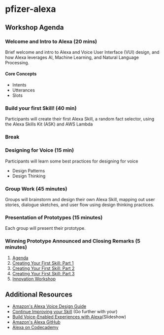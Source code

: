 # pfizer-alexa

## Workshop Agenda

### Welcome and Intro to Alexa (20 mins)
Brief welcome and intro to Alexa and Voice User Interface (VUI) design, and how Alexa leverages AI, Machine Learning, and Natural Language Processing. 

#### Core Concepts 
* Intents
* Utterances
* Slots

### Build your first Skill! (40 min)
Participants will create their first Alexa Skill, a random fact selector, using the Alexa Skills Kit (ASK) and AWS Lambda

### Break 

### Designing for Voice (15 min)
Participants will learn some best practices for designing for voice
* Design Patterns
* Design Thinking

### Group Work (45 minutes)
Groups will brainstorm and design their own Alexa Skill, mapping out user stories, dialogue sketches, and user flow using design thinking practices.

### Presentation of Prototypes (15 minutes)
Each group will present their prototype.

### Winning Prototype Announced and Closing Remarks (5 minutes)

1. [Agenda](./agenda.md)
1. [Creating Your First Skill: Part 1](./workshop_01.md)
1. [Creating Your First Skill: Part 2](./workshop_02.md)
1. [Creating Your First Skill: Part 3](./workshop_03.md)
1. [Innovation Workshop](./workshop_04.md)

## Additional Resources
* [Amazon's Alexa Voice Design Guide](https://developer.amazon.com/designing-for-voice/)
* [Continue Improving your Skill](https://developer.amazon.com/alexa-skills-kit/tutorials/fact-skill-1) (Go further with your)
* [Build Voice-Enabled Experiences with Alexa](https://www.slideshare.net/secret/oTr0Uv51cOus4m)(Slideshow)
* [Amazon's Alexa GitHub](http://github.com/alexa)
* [Alexa on Codecademy](https://www.codecademy.com/learn/learn-alexa)
